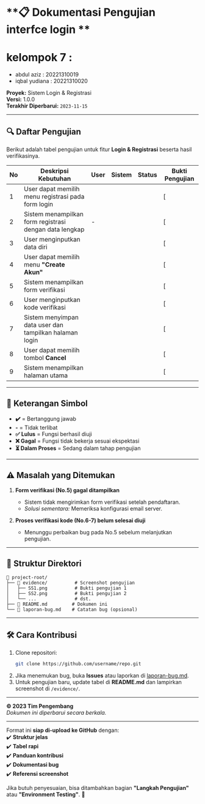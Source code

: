 # **📋 Dokumentasi Pengujian interfce login **  
# kelompok 7 :
- abdul aziz : 20221310019
- iqbal yudiana : 20221310020

**Proyek:** Sistem Login & Registrasi  
**Versi:** 1.0.0  
**Terakhir Diperbarui:** `2023-11-15`  

---

## **🔍 Daftar Pengujian**  

Berikut adalah tabel pengujian untuk fitur **Login & Registrasi** beserta hasil verifikasinya.  

| No | Deskripsi Kebutuhan | User | Sistem | Status | Bukti Pengujian |
|----|---------------------|------|--------|--------|-----------------|
| 1  | User dapat memilih menu registrasi pada form login |  |  |   | [ |
| 2  | Sistem menampilkan form registrasi dengan data lengkap | - |  |  | [|
| 3  | User menginputkan data diri |  |  |  | [ |
| 4  | User dapat memilih menu **"Create Akun"** |  |  | | [ |
| 5  | Sistem menampilkan form verifikasi |  |  |  | [ |
| 6  | User menginputkan kode verifikasi | |  |  | [ |
| 7  | Sistem menyimpan data user dan tampilkan halaman login |  |  |  | [ |
| 8  | User dapat memilih tombol **Cancel** |  |  |  | [ |
| 9  | Sistem menampilkan halaman utama | |  |  | [ |

---

## **📌 Keterangan Simbol**  
- **✔️** = Bertanggung jawab  
- **-** = Tidak terlibat  
- **✅ Lulus** = Fungsi berhasil diuji  
- **❌ Gagal** = Fungsi tidak bekerja sesuai ekspektasi  
- **⏳ Dalam Proses** = Sedang dalam tahap pengujian  

---

## **⚠️ Masalah yang Ditemukan**  
1. **Form verifikasi (No.5) gagal ditampilkan**  
   - Sistem tidak mengirimkan form verifikasi setelah pendaftaran.  
   - *Solusi sementara:* Memeriksa konfigurasi email server.  

2. **Proses verifikasi kode (No.6-7) belum selesai diuji**  
   - Menunggu perbaikan bug pada No.5 sebelum melanjutkan pengujian.  

---

## **📂 Struktur Direktori**  
```
📁 project-root/
├── 📁 evidence/          # Screenshot pengujian
│   ├── SS1.png          # Bukti pengujian 1
│   ├── SS2.png          # Bukti pengujian 2
│   └── ...              # dst.
├── 📄 README.md         # Dokumen ini
└── 📄 laporan-bug.md    # Catatan bug (opsional)
```

---

## **🛠️ Cara Kontribusi**  
1. Clone repositori:  
   ```bash
   git clone https://github.com/username/repo.git
   ```
2. Jika menemukan bug, buka **Issues** atau laporkan di [laporan-bug.md](./laporan-bug.md).  
3. Untuk pengujian baru, update tabel di **README.md** dan lampirkan screenshot di `/evidence/`.  

---

**© 2023 Tim Pengembang**  
*Dokumen ini diperbarui secara berkala.*  

---

Format ini **siap di-upload ke GitHub** dengan:  
✔️ **Struktur jelas**  
✔️ **Tabel rapi**  
✔️ **Panduan kontribusi**  
✔️ **Dokumentasi bug**  
✔️ **Referensi screenshot**  

Jika butuh penyesuaian, bisa ditambahkan bagian **"Langkah Pengujian"** atau **"Environment Testing"**. 🚀

